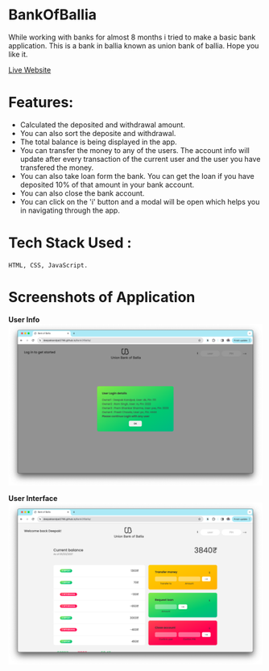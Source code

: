 # BankOfBallia
While working with banks for almost 8 months i tried to make a basic bank application. 
This is a bank in ballia known as union bank of ballia. Hope you like it.

[Live Website](https://deepakkandpal2796.github.io/BankOfBallia/)


# Features:
  - Calculated the deposited and withdrawal amount.
  - You can also sort the deposite and withdrawal.
  - The total balance is being displayed in the app.
  - You can transfer the money to any of the users. The account info will update after every transaction of the current user and the user you have transfered the money.
  - You can also take loan form the bank. You can get the loan if you have deposited 10% of that amount in your bank account.
  - You can also close the bank account.
  - You can click on the 'i'  button and a modal will be open which helps you in navigating through the app.
  
# Tech Stack Used :
    HTML, CSS, JavaScript.
    
# Screenshots of Application

<strong>User Info</strong>
![User Login](./ReadmeImg/user%20info.png)

<strong>User Interface</strong>
![User Login](./ReadmeImg/user%20Interface.png)
